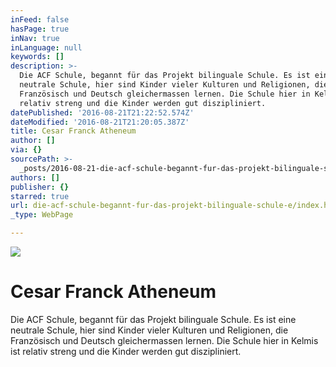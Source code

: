 ```yaml
---
inFeed: false
hasPage: true
inNav: true
inLanguage: null
keywords: []
description: >-
  Die ACF Schule, begannt für das Projekt bilinguale Schule. Es ist eine
  neutrale Schule, hier sind Kinder vieler Kulturen und Religionen, die
  Französisch und Deutsch gleichermassen lernen. Die Schule hier in Kelmis ist
  relativ streng und die Kinder werden gut diszipliniert.
datePublished: '2016-08-21T21:22:52.574Z'
dateModified: '2016-08-21T21:20:05.387Z'
title: Cesar Franck Atheneum
author: []
via: {}
sourcePath: >-
  _posts/2016-08-21-die-acf-schule-begannt-fur-das-projekt-bilinguale-schule-e.md
authors: []
publisher: {}
starred: true
url: die-acf-schule-begannt-fur-das-projekt-bilinguale-schule-e/index.html
_type: WebPage

---
```

![](https://the-grid-user-content.s3-us-west-2.amazonaws.com/c63d137e-f2e2-4e4e-9744-462e52a0d69d.jpg)

# Cesar Franck Atheneum

Die ACF Schule, begannt für das Projekt bilinguale Schule. Es ist eine neutrale Schule, hier sind Kinder vieler Kulturen und Religionen, die Französisch und Deutsch gleichermassen lernen. Die Schule hier in Kelmis ist relativ streng und die Kinder werden gut diszipliniert.